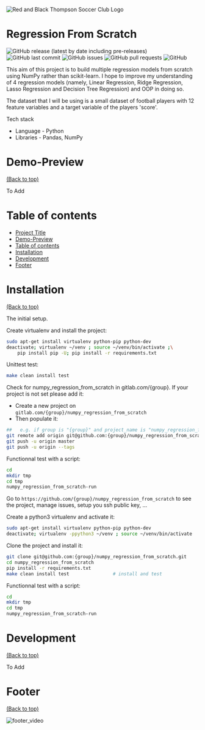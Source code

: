 <!-- Add banner here -->
![Red and Black Thompson Soccer Club Logo](https://user-images.githubusercontent.com/53292276/156609919-ca361c36-85d4-46f0-81c0-ace4919d139d.png)


# Regression From Scratch

<!-- Add buttons here -->
![GitHub release (latest by date including pre-releases)](https://img.shields.io/github/v/release/navendu-pottekkat/awesome-readme?include_prereleases)
![GitHub last commit](https://img.shields.io/github/last-commit/navendu-pottekkat/awesome-readme)
![GitHub issues](https://img.shields.io/github/issues-raw/navendu-pottekkat/awesome-readme)
![GitHub pull requests](https://img.shields.io/github/issues-pr/navendu-pottekkat/awesome-readme)
![GitHub](https://img.shields.io/github/license/navendu-pottekkat/awesome-readme)

This aim of this project is to build multiple regression models from scratch using NumPy rather than scikit-learn. I hope to improve my understanding of 4 regression models (namely, Linear Regression, Ridge Regression, Lasso Regression and Decision Tree Regression) and OOP in doing so.

The dataset that I will be using is a small dataset of football players with 12 feature variables and a target variable of the players 'score'.

Tech stack
* Language - Python
* Libraries - Pandas, NumPy

# Demo-Preview
[(Back to top)](#table-of-contents)

To Add

# Table of contents

<!-- After you have introduced your project, it is a good idea to add a **Table of contents** or **TOC** as **cool** people say it. This would make it easier for people to navigate through your README and find exactly what they are looking for.

Here is a sample TOC(*wow! such cool!*) that is actually the TOC for this README. -->

- [Project Title](#regression-from-scratch)
- [Demo-Preview](#demo-preview)
- [Table of contents](#table-of-contents)
- [Installation](#installation)
- [Development](#development)
- [Footer](#footer)

# Installation
[(Back to top)](#table-of-contents)

The initial setup.

Create virtualenv and install the project:
```bash
sudo apt-get install virtualenv python-pip python-dev
deactivate; virtualenv ~/venv ; source ~/venv/bin/activate ;\
    pip install pip -U; pip install -r requirements.txt
```

Unittest test:
```bash
make clean install test
```

Check for numpy_regression_from_scratch in gitlab.com/{group}.
If your project is not set please add it:

- Create a new project on `gitlab.com/{group}/numpy_regression_from_scratch`
- Then populate it:

```bash
##   e.g. if group is "{group}" and project_name is "numpy_regression_from_scratch"
git remote add origin git@github.com:{group}/numpy_regression_from_scratch.git
git push -u origin master
git push -u origin --tags
```

Functionnal test with a script:

```bash
cd
mkdir tmp
cd tmp
numpy_regression_from_scratch-run
```

Go to `https://github.com/{group}/numpy_regression_from_scratch` to see the project, manage issues,
setup you ssh public key, ...

Create a python3 virtualenv and activate it:

```bash
sudo apt-get install virtualenv python-pip python-dev
deactivate; virtualenv -ppython3 ~/venv ; source ~/venv/bin/activate
```

Clone the project and install it:

```bash
git clone git@github.com:{group}/numpy_regression_from_scratch.git
cd numpy_regression_from_scratch
pip install -r requirements.txt
make clean install test                # install and test
```
Functionnal test with a script:

```bash
cd
mkdir tmp
cd tmp
numpy_regression_from_scratch-run
```

# Development
[(Back to top)](#table-of-contents)

To Add

# Footer
[(Back to top)](#table-of-contents)

![footer_video](https://user-images.githubusercontent.com/53292276/156608882-fd58c52c-6aec-4710-9544-54529ba4eba0.gif)


